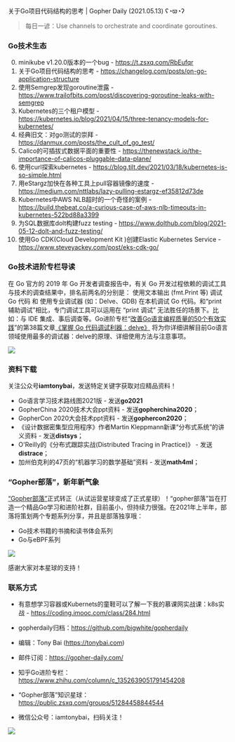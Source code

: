 关于Go项目代码结构的思考 | Gopher Daily (2021.05.13) ʕ◔ϖ◔ʔ

>每日一谚：Use channels to orchestrate and coordinate goroutines.

### Go技术生态

0. minikube v1.20.0版本的一个bug - https://t.zsxq.com/RbEufqr
1. 关于Go项目代码结构的思考 - https://changelog.com/posts/on-go-application-structure
2. 使用Semgrep发现goroutine泄露 - https://www.trailofbits.com/post/discovering-goroutine-leaks-with-semgrep
3. Kubernetes的三个租户模型 - https://kubernetes.io/blog/2021/04/15/three-tenancy-models-for-kubernetes/
4. 经典旧文：对go测试的崇拜 - https://danmux.com/posts/the_cult_of_go_test/
5. Calico的可插拔式数据平面的重要性 - https://thenewstack.io/the-importance-of-calicos-pluggable-data-plane/
6. 使用curl探索kubernetes - https://blog.tilt.dev/2021/03/18/kubernetes-is-so-simple.html
7. 用eStargz加快在各种工具上pull容器镜像的速度 - https://medium.com/nttlabs/lazy-pulling-estargz-ef35812d73de
8. Kubernetes中AWS NLB超时的一个奇怪的案例 - https://build.thebeat.co/a-curious-case-of-aws-nlb-timeouts-in-kubernetes-522bd88a3399
9. 为SQL数据库dolt构建fuzz testing - https://www.dolthub.com/blog/2021-05-12-dolt-and-fuzz-testing/
10. 使用Go CDK(Cloud Development Kit )创建Elastic Kubernetes Service - https://www.steveyackey.com/post/eks-cdk-go/


### Go技术进阶专栏导读

在 Go 官方的 2019 年 Go 开发者调查报告中，有关 Go 开发过程依赖的调试工具与技术的调查结果中，排名前两名的分别是： 使用文本输出 (fmt.Print 等) 调试 Go 代码 和 使用专业调试器 (如：Delve、GDB) 在本机调试 Go 代码。和“print 辅助调试”相比，专门调试工具可以运用在 “print 调试” 无法胜任的场景下。比如：与 IDE 集成、事后调查等。Go进阶专栏“[改善Go语⾔编程质量的50个有效实践](https://mp.weixin.qq.com/s/RThCEQOdytQxwrMP7XRTRw)”的第38篇文章[《掌握 Go 代码调试利器：delve》](https://www.imooc.com/read/87/article/2465) 将为你详细讲解目前Go语言领域使用最多的调试器：delve的原理、详细使用方法与注意事项。

![](http://image.tonybai.com/img/202011/go-column-pgo-with-qr-and-text.png)


### 资料下载

关注公众号**iamtonybai**，发送特定关键字获取对应精品资料！

* Go语言学习技术路线图2021版 - 发送**go2021**
* GopherChina 2020技术大会ppt资料 - 发送**gopherchina2020**；
* GopherCon 2020大会技术ppt资料 - 发送**gophercon2020**；
* 《设计数据密集型应用程序》作者Martin Kleppmann新课“分布式系统”的讲义资料 - 发送**distsys**；
* O'Reilly的《分布式跟踪实战(Distributed Tracing in Practice)》 - 发送**distrace**；
* 加州伯克利的47页的“机器学习的数学基础”资料 - 发送**math4ml**；

### “Gopher部落”，新年新气象

[“Gopher部落”](https://mp.weixin.qq.com/s/jUqAL7hf2GmMun64BJufEA)正式转正（从试运营星球变成了正式星球）！“gopher部落”旨在打造一个精品Go学习和进阶社群，目前虽小，但持续力很强。在2021年上半年，部落将策划两个专题系列分享，并且是部落独享哦：

* Go技术书籍的书摘和读书体会系列
* Go与eBPF系列

![](http://image.tonybai.com/img/202103/gopher-tribe-zsxq-card.png)

感谢大家对本星球的支持！

### 联系方式

* 有意想学习容器或Kubernets的童鞋可以了解一下我的慕课网实战课：k8s实战 - https://coding.imooc.com/class/284.html
* gopherdaily归档：https://github.com/bigwhite/gopherdaily

* 编辑：Tony Bai (https://tonybai.com)
* 邮件订阅：https://gopher-daily.com/
* 知乎Go进阶专栏：https://www.zhihu.com/column/c_1352639051791454208
* “Gopher部落”知识星球：https://public.zsxq.com/groups/51284458844544
* 微信公众号：iamtonybai，扫码关注！

![](http://image.tonybai.com/img/202011/qrcode_for_iamtonybai.jpg)
